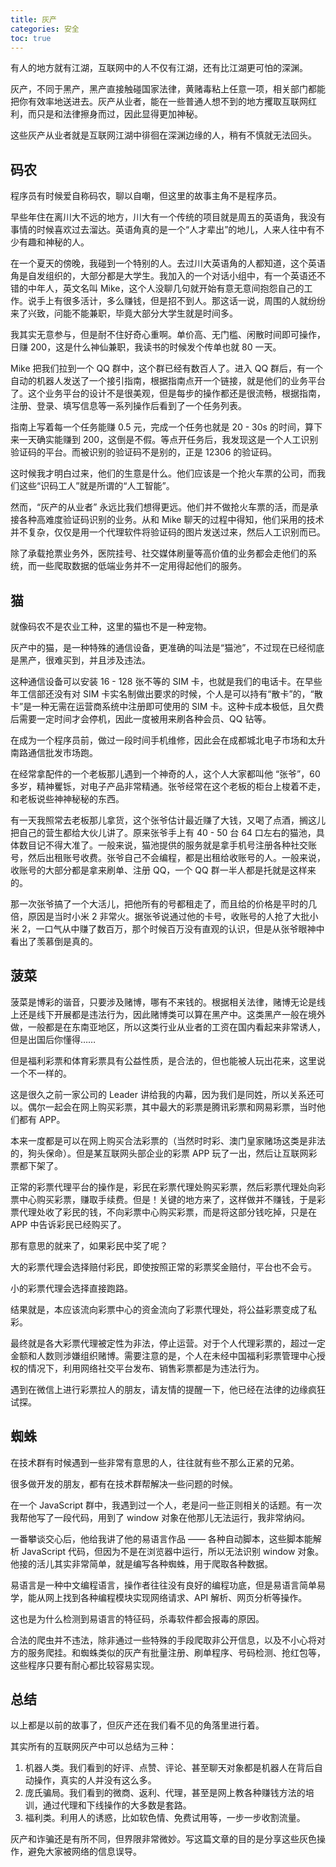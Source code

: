 ```yaml
---
title: 灰产
categories: 安全
toc: true
---
```


有人的地方就有江湖，互联网中的人不仅有江湖，还有比江湖更可怕的深渊。

灰产，不同于黑产，黑产直接触碰国家法律，黄赌毒粘上任意一项，相关部门都能把你有效率地送进去。灰产从业者，能在一些普通人想不到的地方攫取互联网红利，而只是和法律擦身而过，因此显得更加神秘。

这些灰产从业者就是互联网江湖中徘徊在深渊边缘的人，稍有不慎就无法回头。

## 码农

程序员有时候爱自称码农，聊以自嘲，但这里的故事主角不是程序员。

早些年住在离川大不远的地方，川大有一个传统的项目就是周五的英语角，我没有事情的时候喜欢过去溜达。英语角真的是一个“人才辈出”的地儿，人来人往中有不少有趣和神秘的人。

在一个夏天的傍晚，我碰到一个特别的人。去过川大英语角的人都知道，这个英语角是自发组织的，大部分都是大学生。我加入的一个对话小组中，有一个英语还不错的中年人，英文名叫 Mike，这个人没聊几句就开始有意无意间抱怨自己的工作。说手上有很多活计，多么赚钱，但是招不到人。那这话一说，周围的人就纷纷来了兴致，问能不能兼职，毕竟大部分大学生就是时间多。

我其实无意参与，但是耐不住好奇心重啊。单价高、无门槛、闲散时间即可操作，日赚 200，这是什么神仙兼职，我读书的时候发个传单也就 80 一天。

Mike 把我们拉到一个 QQ 群中，这个群已经有数百人了。进入 QQ 群后，有一个自动的机器人发送了一个接引指南，根据指南点开一个链接，就是他们的业务平台了。这个业务平台的设计不是很美观，但是每步的操作都还是很流畅，根据指南，注册、登录、填写信息等一系列操作后看到了一个任务列表。

指南上写着每一个任务能赚 0.5 元，完成一个任务也就是 20 - 30s 的时间，算下来一天确实能赚到 200，这倒是不假。等点开任务后，我发现这是一个人工识别验证码的平台。而被识别的验证码不是别的，正是 12306 的验证码。

这时候我才明白过来，他们的生意是什么。他们应该是一个抢火车票的公司，而我们这些“识码工人”就是所谓的“人工智能”。

然而，“灰产的从业者” 永远比我们想得更远。他们并不做抢火车票的活，而是承接各种高难度验证码识别的业务。从和 Mike 聊天的过程中得知，他们采用的技术并不复杂，仅仅是用一个代理软件将验证码的图片发送过来，然后人工识别而已。

除了承载抢票业务外，医院挂号、社交媒体刷量等高价值的业务都会走他们的系统，而一些爬取数据的低端业务并不一定用得起他们的服务。

## 猫

就像码农不是农业工种，这里的猫也不是一种宠物。

灰产中的猫，是一种特殊的通信设备，更准确的叫法是“猫池”，不过现在已经彻底是黑产，很难买到，并且涉及违法。

这种通信设备可以安装 16 - 128 张不等的 SIM 卡，也就是我们的电话卡。在早些年工信部还没有对 SIM 卡实名制做出要求的时候，个人是可以持有“散卡”的，“散卡”是一种无需在运营商系统中注册即可使用的 SIM 卡。这种卡成本极低，且欠费后需要一定时间才会停机，因此一度被用来刷各种会员、QQ 钻等。

在成为一个程序员前，做过一段时间手机维修，因此会在成都城北电子市场和太升南路通信批发市场跑。

在经常拿配件的一个老板那儿遇到一个神奇的人，这个人大家都叫他 “张爷”，60多岁，精神矍铄，对电子产品非常精通。张爷经常在这个老板的柜台上梭着不走，和老板说些神神秘秘的东西。

有一天我照常去老板那儿拿货，这个张爷估计最近赚了大钱，又喝了点酒，搁这儿把自己的营生都给大伙儿讲了。原来张爷手上有 40 - 50 台 64 口左右的猫池，具体数目记不得大准了。一般来说，猫池提供的服务就是拿手机号注册各种社交账号，然后出租账号收费。张爷自己不会编程，都是出租给收账号的人。一般来说，收账号的大部分都是拿来刷单、注册 QQ，一个 QQ 群一半人都是托就是这样来的。

那一次张爷搞了一个大活儿，把他所有的号都租走了，而且给的价格是平时的几倍，原因是当时小米 2 非常火。据张爷说通过他的卡号，收账号的人抢了大批小米 2，一口气从中赚了数百万，那个时候百万没有直观的认识，但是从张爷眼神中看出了羡慕倒是真的。

## 菠菜

菠菜是博彩的谐音，只要涉及赌博，哪有不来钱的。根据相关法律，赌博无论是线上还是线下开展都是违法行为，因此赌博类可以算在黑产中。这类黑产一般在境外做，一般都是在东南亚地区，所以这类行业从业者的工资在国内看起来非常诱人，但是出国后你懂得……

但是福利彩票和体育彩票具有公益性质，是合法的，但也能被人玩出花来，这里说一个不一样的。

这是很久之前一家公司的 Leader 讲给我的内幕，因为我们是同姓，所以关系还可以。偶尔一起会在网上购买彩票，其中最大的彩票是腾讯彩票和网易彩票，当时他们都有 APP。

本来一度都是可以在网上购买合法彩票的（当然时时彩、澳门皇家赌场这类是非法的，狗头保命）。但是某互联网头部企业的彩票 APP 玩了一出，然后让互联网彩票都下架了。

正常的彩票代理平台的操作是，彩民在彩票代理处购买彩票，然后彩票代理处向彩票中心购买彩票，赚取手续费。但是！关键的地方来了，这样做并不赚钱，于是彩票代理处收了彩民的钱，不向彩票中心购买彩票，而是将这部分钱吃掉，只是在 APP 中告诉彩民已经购买了。

那有意思的就来了，如果彩民中奖了呢？

大的彩票代理会选择赔付彩民，即使按照正常的彩票奖金赔付，平台也不会亏。

小的彩票代理会选择直接跑路。

结果就是，本应该流向彩票中心的资金流向了彩票代理处，将公益彩票变成了私彩。

最终就是各大彩票代理被定性为非法，停止运营。对于个人代理彩票的，超过一定金额和人数则涉嫌组织赌博。需要注意的是，个人在未经中国福利彩票管理中心授权的情况下，利用网络社交平台发布、销售彩票都是为违法行为。

遇到在微信上进行彩票拉人的朋友，请友情的提醒一下，他已经在法律的边缘疯狂试探。

## 蜘蛛

在技术群有时候遇到一些非常有意思的人，往往就有些不那么正紧的兄弟。

很多做开发的朋友，都有在技术群帮解决一些问题的时候。

在一个 JavaScript 群中，我遇到过一个人，老是问一些正则相关的话题。有一次我帮他写了一段代码，用到了 window 对象在他那儿无法运行，我非常纳闷。

一番攀谈交心后，他给我讲了他的易语言作品 —— 各种自动脚本，这些脚本能解析 JavaScript 代码，但因为不是在浏览器中运行，所以无法识别 window 对象。他接的活儿其实非常简单，就是编写各种蜘蛛，用于爬取各种数据。

易语言是一种中文编程语言，操作者往往没有良好的编程功底，但是易语言简单易学，能从网上找到各种编程模块实现网络请求、API 解析、网页分析等操作。

这也是为什么检测到易语言的特征码，杀毒软件都会报毒的原因。

合法的爬虫并不违法，除非通过一些特殊的手段爬取非公开信息，以及不小心将对方的服务爬挂。和蜘蛛类似的灰产有批量注册、刷单程序、号码检测、抢红包等，这些程序只要有耐心都比较容易实现。



## 总结

以上都是以前的故事了，但灰产还在我们看不见的角落里进行着。

其实所有的互联网灰产中可以总结为三种：

1. 机器人类。我们看到的好评、点赞、评论、甚至聊天对象都是机器人在背后自动操作，真实的人并没有这么多。
2. 庞氏骗局。我们看到的微商、返利、代理，甚至是网上教各种赚钱方法的培训，通过代理和下线操作的大多数是套路。
3. 福利类。利用人的诱惑，比如软色情、免费试用等，一步一步收割流量。

灰产和诈骗还是有所不同，但界限非常微妙。写这篇文章的目的是分享这些灰色操作，避免大家被网络的信息误导。
